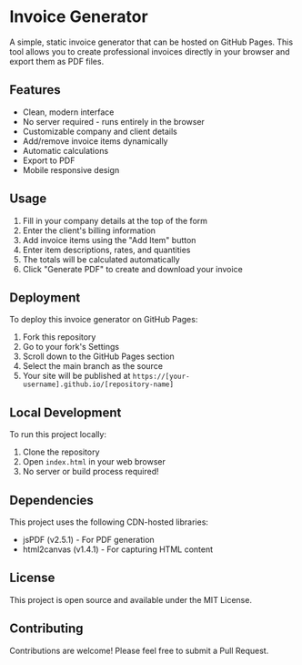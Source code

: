 # Invoice Generator

A simple, static invoice generator that can be hosted on GitHub Pages. This tool allows you to create professional invoices directly in your browser and export them as PDF files.

## Features

- Clean, modern interface
- No server required - runs entirely in the browser
- Customizable company and client details
- Add/remove invoice items dynamically
- Automatic calculations
- Export to PDF
- Mobile responsive design

## Usage

1. Fill in your company details at the top of the form
2. Enter the client's billing information
3. Add invoice items using the "Add Item" button
4. Enter item descriptions, rates, and quantities
5. The totals will be calculated automatically
6. Click "Generate PDF" to create and download your invoice

## Deployment

To deploy this invoice generator on GitHub Pages:

1. Fork this repository
2. Go to your fork's Settings
3. Scroll down to the GitHub Pages section
4. Select the main branch as the source
5. Your site will be published at `https://[your-username].github.io/[repository-name]`

## Local Development

To run this project locally:

1. Clone the repository
2. Open `index.html` in your web browser
3. No server or build process required!

## Dependencies

This project uses the following CDN-hosted libraries:

- jsPDF (v2.5.1) - For PDF generation
- html2canvas (v1.4.1) - For capturing HTML content

## License

This project is open source and available under the MIT License.

## Contributing

Contributions are welcome! Please feel free to submit a Pull Request. 
